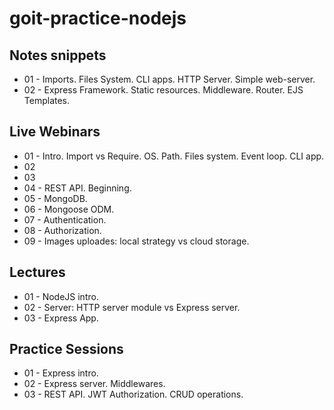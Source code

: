 # goit-practice-nodejs

## Notes snippets

- 01 - Imports. Files System. CLI apps. HTTP Server. Simple web-server.
- 02 - Express Framework. Static resources. Middleware. Router. EJS Templates.

## Live Webinars

- 01 - Intro. Import vs Require. OS. Path. Files system. Event loop. CLI app.
- 02
- 03
- 04 - REST API. Beginning.
- 05 - MongoDB.
- 06 - Mongoose ODM.
- 07 - Authentication.
- 08 - Authorization.
- 09 - Images uploades: local strategy vs cloud storage.

## Lectures

- 01 - NodeJS intro.
- 02 - Server: HTTP server module vs Express server.
- 03 - Express App.

## Practice Sessions

- 01 - Express intro.
- 02 - Express server. Middlewares.
- 03 - REST API. JWT Authorization. CRUD operations.
